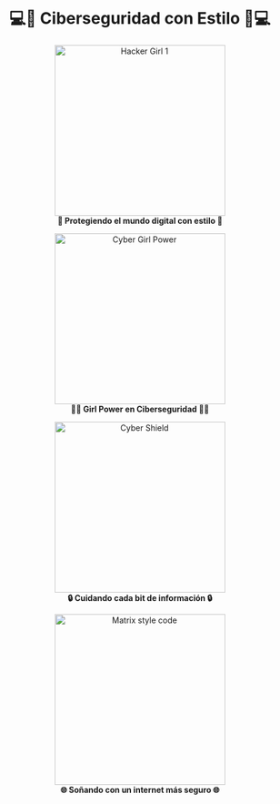 <h1 align="center">💻🌸 Ciberseguridad con Estilo 🌸💻</h1>

<p align="center">
  <img src="https://cdn.pixabay.com/photo/2020/04/30/13/33/hacker-5118182_1280.jpg" width="300" alt="Hacker Girl 1"><br>
  <b>🌟 Protegiendo el mundo digital con estilo 🌟</b>
</p>

<p align="center">
  <img src="https://cdn.pixabay.com/photo/2017/01/06/19/15/hacker-1952027_1280.jpg" width="300" alt="Cyber Girl Power"><br>
  <b>👩‍💻 Girl Power en Ciberseguridad 👩‍💻</b>
</p>

<p align="center">
  <img src="https://cdn.pixabay.com/photo/2020/03/28/12/20/cyber-security-4975142_1280.jpg" width="300" alt="Cyber Shield"><br>
  <b>🔒 Cuidando cada bit de información 🔒</b>
</p>

<p align="center">
  <img src="https://cdn.pixabay.com/photo/2019/11/27/11/40/cyber-4658455_1280.jpg" width="300" alt="Matrix style code"><br>
  <b>🌐 Soñando con un internet más seguro 🌐</b>
</p>

